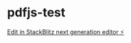 # pdfjs-test

[Edit in StackBlitz next generation editor ⚡️](https://stackblitz.com/~/github.com/IKKEM-Lin/pdfjs-test)
